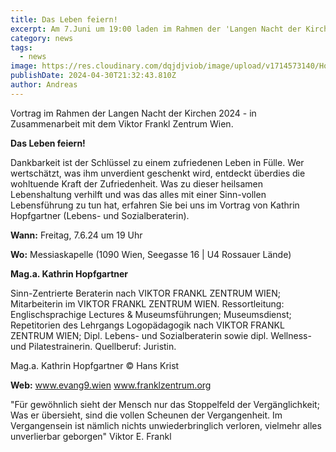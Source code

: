 ```yaml
---
title: Das Leben feiern!
excerpt: Am 7.Juni um 19:00 laden im Rahmen der 'Langen Nacht der Kirchen' das Viktor Frankl Zentrum Wien & die Evangelische Messiaskapelle Wien-Alsergrund ein. <a class="text-muted underline dark:text-slate-400 font-medium" href="/pages/news/langenacht">Weitere Informationen gibt es hier</a>.
category: news
tags:
  - news
image: https://res.cloudinary.com/dqjdjviob/image/upload/v1714573140/Homepage/News/Copy_of_Das_Leben_feiern_yeortz.jpg
publishDate: 2024-04-30T21:32:43.810Z
author: Andreas
---
```


Vortrag im Rahmen der Langen Nacht der Kirchen 2024 - in Zusammenarbeit mit dem Viktor Frankl Zentrum Wien.

**Das Leben feiern!**

Dankbarkeit ist der Schlüssel zu einem zufriedenen Leben
in Fülle. Wer wertschätzt, was ihm unverdient geschenkt wird, entdeckt überdies die wohltuende Kraft der Zufriedenheit. Was zu dieser heilsamen Lebenshaltung verhilft und was das alles mit
einer Sinn-vollen Lebensführung zu tun hat, erfahren Sie bei uns im Vortrag von Kathrin Hopfgartner (Lebens- und Sozialberaterin).

**Wann:** Freitag, 7.6.24 um 19 Uhr

**Wo:** Messiaskapelle (1090 Wien, Seegasse 16 | U4 Rossauer Lände)

**Mag.a. Kathrin Hopfgartner**

<!--
<img style="float: left; margin: 16px; padding: 16px;" src="https://www.franklzentrum.org/images/referenten/tbz/76.jpg"> -->

Sinn-Zentrierte Beraterin nach VIKTOR FRANKL ZENTRUM WIEN; Mitarbeiterin im VIKTOR FRANKL ZENTRUM WIEN. Ressortleitung: Englischsprachige Lectures & Museumsführungen; Museumsdienst; Repetitorien des Lehrgangs Logopädagogik nach VIKTOR FRANKL ZENTRUM WIEN; Dipl. Lebens- und Sozialberaterin sowie dipl. Wellness- und Pilatestrainerin. Quellberuf: Juristin.

Mag.a. Kathrin Hopfgartner © Hans Krist

**Web:** www.evang9.wien
www.franklzentrum.org

"Für gewöhnlich sieht der Mensch nur das Stoppelfeld der Vergänglichkeit; Was er übersieht, sind die vollen Scheunen der Vergangenheit. Im Vergangensein ist nämlich nichts unwiederbringlich verloren, vielmehr alles unverlierbar geborgen" Viktor E. Frankl
